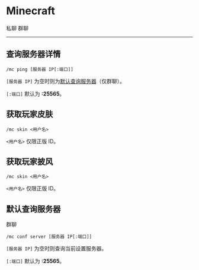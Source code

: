 # Minecraft
<span class="span-friend">私聊</span>
<span class="span-group">群聊</span>

---

## 查询服务器详情
```
/mc ping [服务器 IP[:端口]]
```
`[服务器 IP]` 为空时则为[默认查询服务器](#默认查询服务器)（仅群聊）。

`[:端口]` 默认为 **:25565**。

## 获取玩家皮肤
```
/mc skin <用户名>
```
`<用户名>` 仅限正版 ID。

## 获取玩家披风
```
/mc skin <用户名>
```
`<用户名>` 仅限正版 ID。

## 默认查询服务器
<span class="span-group">群聊</span>
```
/mc conf server [服务器 IP[:端口]]
```
`[服务器 IP]` 为空时则查询当前设置服务器。

`[:端口]` 默认为 **:25565**。